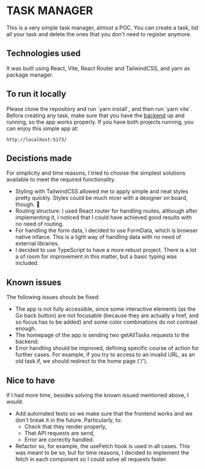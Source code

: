 # TASK MANAGER

This is a very simple task manager, almost a POC. You can create a task, list all your task and delete the ones that you don't need to register anymore.

## Technologies used

It was built using React, Vite, React Router and TailwindCSS, and yarn as package manager.

## To run it locally

Please clone the repository and run ´yarn install´, and then run ´yarn vite´. Befora creating any task, make sure that you have the [backend](https://github.com/aledeloss/tm-backend) up and running, so the app works properly.
If you have both projects running, you can enjoy this simple app at:

```
http://localhost:5173/
```

## Decistions made

For simplicity and time reasons, I tried to choose the simplest solutions available to meet the required functionality.

- Styling with TailwindCSS allowed me to apply simple and neat styles pretty quickly. Styles could be much nicer with a designer on board, though. 🥴
- Routing structure: I used React router for handling routes, although after implementing it, I noticed that I could have achieved good results with no need of routing.
- For handling the form data, I decided to use FormData, which is browser native infarce. This is a light way of handling data with no need of external libraries.
- I decided to use TypeScript to have a more rebust project. There is a lot a of room for improvement in this matter, but a basic typing was included.

## Known issues

The following issues shouls be fixed:

- The app is not fully accessible, since some interactive elements (as the Go back button) are not focusable (because they are actually a href, and so focus has to be added) and some color combinations do not contrast enough.
- The homepage of the app is sending two getAllTasks requests to the backend.
- Error handling should be improved, defining specific course of action for further cases.
  For example, if you try to access to an invalid URL, as an old task if, we should redirect to the home page ('/').

## Nice to have

If I had more time, besides solving the known issued mentioned above, I would:

- Add automated tests so we make sure that the frontend works and we don't break it in the future. Particularly, to:
  - Check that they render properly,
  - That API requests are send,
  - Error are correctly handled.
- Refactor so, for example, the useFetch hook is used in all cases. This was meant to be so, but for time reasons, I decided to implement the fetch in each component so I could solve all requests faster.
